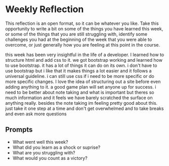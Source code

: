 # Weekly Reflection
This reflection is an open format, so it can be whatever you like. Take this opportunity to write a bit on some of the things you have learned this week, or some of the things that you are still struggling with, identify some challenges you had at the beginning of the week that you were able to overcome, or just generally how you are feeling at this point in the course.

this week has been very insightful in the life of a developer. I learned how to structure html and add css to it. we got bootstrap working and learned how to use bootstrap. it has a lot of things it can do on its own. i don't have to use bootstrap but i like that it makes things a lot easier and it follows a universal guideline. i can still use css if i need to be more specific or do more specific changes. 
I love the idea of structuring out a site before even adding anything to it. a good game plan will set anyone up for success. i need to be better about note taking and what is important but theres so much information and it feels we have barely scratched the surface on anything really.
besides the note taking im feeling pretty good about this. just take it one step at a time and don't get overwhelmed and to take breaks and even ask more questions




## Prompts
- What went well this week?
- What did you learn as a shock or suprise?
- What are you struggling with?
- What would you count as a victory?